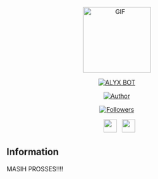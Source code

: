 <p align="center">
<img src="https://i.pinimg.com/originals/e1/d0/a5/e1d0a5fa0b25f13d0f7c0ee4b6d85096.gif" alt="GIF" width="155" height="150"/>
</p>
<p align="center">
<a href="#"><img title="ALYX BOT" src="https://img.shields.io/badge/ALYX%20BOT-green?colorA=%23ff0000&colorB=%23017e40&style=for-the-badge"></a>
</p>
<p align="center">
<a href="https://github.com/Dhil-J"><img title="Author" src="https://img.shields.io/badge/Author-Dhil-orange.svg?style=for-the-badge&logo=github"></a>
</p>
<p align="center">
<a href="https://github.com/TobyG74/followers"><img title="Followers" src="https://img.shields.io/github/followers/Dhil-J?color=blue&style=flat-square"></a>
</p>
<p align='center'>
   <a href="https://twitter.com/DhilJ4><img height="30" src="https://github.com/TobyG74/TobyG74/blob/main/twitter.png?raw=true"></a>&nbsp;&nbsp;
   <a href="https://instagram.com/dhil.j"><img height="30" src="https://github.com/TobyG74/TobyG74/blob/main/instagram.jpg?raw=true"></a>&nbsp;&nbsp;
   <a href="https://www.facebook.com/dhil.j22"><img height="30" src="https://github.com/TobyG74/TobyG74/blob/main/facebook.png?raw=true"></a>
</P>

## Information
MASIH PROSSES!!!!
